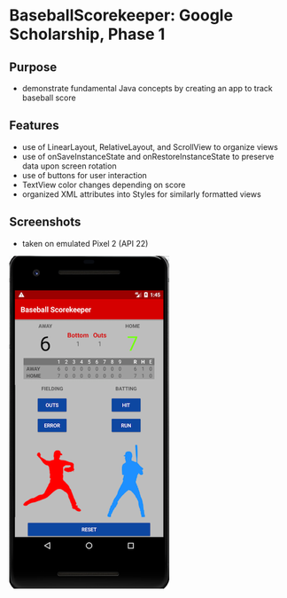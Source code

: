 # BaseballScorekeeper: Google Scholarship, Phase 1

## Purpose
- demonstrate fundamental Java concepts by creating an app to track baseball score

## Features
- use of LinearLayout, RelativeLayout, and ScrollView to organize views
- use of onSaveInstanceState and onRestoreInstanceState to preserve data upon screen rotation
- use of buttons for user interaction
- TextView color changes depending on score
- organized XML attributes into Styles for similarly formatted views

## Screenshots

- taken on emulated Pixel 2 (API 22)

![ScreenShot](/screenshot.png)
